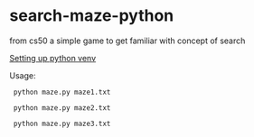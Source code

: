 # search-maze-python
from cs50 a simple game to get familiar with concept of search

 [Setting up python venv](https://github.com/iman01/venv)

Usage:

``` python maze.py maze1.txt```

``` python maze.py maze2.txt```

``` python maze.py maze3.txt```